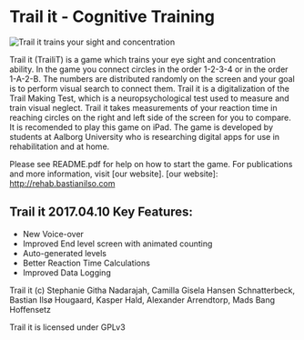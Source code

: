 # Trail it - Cognitive Training
![Trail it trains your sight and concentration](https://i1.wp.com/bastianilso.com/wp-content/uploads/2018/04/trailit_in_game_full_res.png?fit=640%2C480)

Trail it (TrailiT) is a game which trains your eye sight and concentration 
ability. In the game you connect circles in the order 1-2-3-4 or in 
the order 1-A-2-B. The numbers are distributed randomly on the screen 
and your goal is to perform visual search to connect them.
Trail it is a digitalization of the Trail Making Test, which 
is a neuropsychological test used to measure and train visual neglect. 
Trail it takes measurements of your reaction time in reaching circles on 
the right and left side of the screen for you to compare. It is recomended 
to play this game on iPad. The game is developed by students at Aalborg 
University who is researching digital apps for use in rehabilitation and 
at home.

Please see README.pdf for help on how to start the game. For publications and more information, visit [our website].
[our website]: http://rehab.bastianilso.com

## Trail it 2017.04.10 Key Features:
 * New Voice-over
 * Improved End level screen with animated counting
 * Auto-generated levels
 * Better Reaction Time Calculations
 * Improved Data Logging


Trail it (c) Stephanie Githa Nadarajah, Camilla Gisela Hansen 
Schnatterbeck, Bastian Ilsø Hougaard, Kasper Hald, Alexander Arrendtorp, 
Mads Bang Hoffensetz

Trail it is licensed under GPLv3
